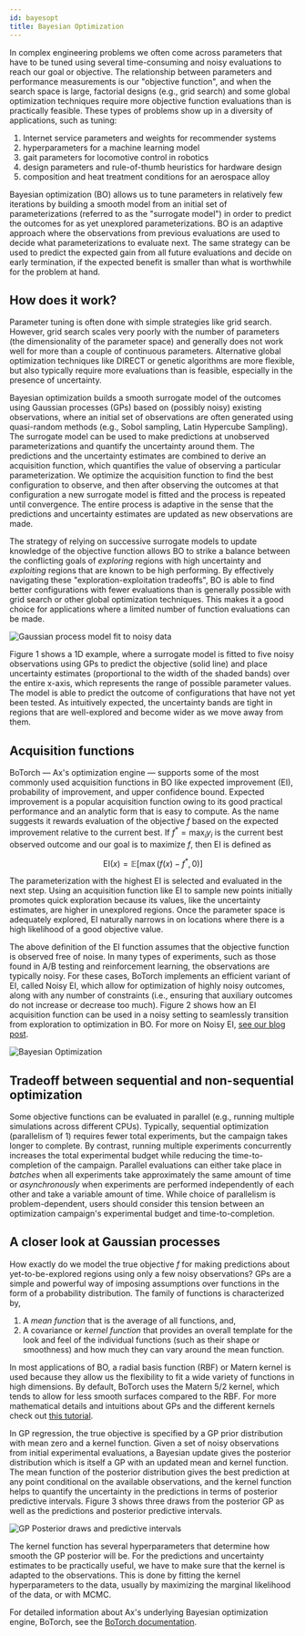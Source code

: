 ```yaml
---
id: bayesopt
title: Bayesian Optimization
---
```

In complex engineering problems we often come across parameters that have to be tuned using several time-consuming and noisy evaluations to reach our goal or objective. The relationship between parameters and performance measurements is our "objective function", and when the search space is large, factorial designs (e.g., grid search) and some global optimization techniques require more objective function evaluations than is practically feasible. These types of problems show up in a diversity of applications, such as tuning:

1.  Internet service parameters and weights for recommender systems
2.  hyperparameters for a machine learning model
3.  gait parameters for locomotive control in robotics
4.  design parameters and rule-of-thumb heuristics for hardware design
5.  composition and heat treatment conditions for an aerospace alloy

Bayesian optimization (BO) allows us to tune parameters in relatively few iterations by building a smooth model from an initial set of parameterizations (referred to as the "surrogate model") in order to predict the outcomes for as yet unexplored parameterizations. BO is an adaptive approach where the observations from previous evaluations are used to decide what parameterizations to evaluate next. The same strategy can be used to predict the expected gain from all future evaluations and decide on early termination, if the expected benefit is smaller than what is worthwhile for the problem at hand.

## How does it work?

Parameter tuning is often done with simple strategies like grid search. However, grid search scales very poorly with the number of parameters (the dimensionality of the parameter space) and generally does not work well for more than a couple of continuous parameters. Alternative global optimization techniques like DIRECT or genetic algorithms are more flexible, but also typically require more evaluations than is feasible, especially in the presence of uncertainty.

Bayesian optimization builds a smooth surrogate model of the outcomes using Gaussian processes (GPs) based on (possibly noisy) existing observations, where an initial set of observations are often generated using quasi-random methods (e.g., Sobol sampling, Latin Hypercube Sampling). The surrogate model can be used to make predictions at unobserved parameterizations and quantify the uncertainty around them. The predictions and the uncertainty estimates are combined to derive an acquisition function, which quantifies the value of observing a particular parameterization. We optimize the acquisition function to find the best configuration to observe, and then after observing the outcomes at that configuration a new surrogate model is fitted and the process is repeated until convergence. The entire process is adaptive in the sense that the predictions and uncertainty estimates are updated as new observations are made.

The strategy of relying on successive surrogate models to update knowledge of the objective function allows BO to strike a balance between the conflicting goals of *exploring* regions with high uncertainty and *exploiting* regions that are known to be high performing. By effectively navigating these "exploration-exploitation tradeoffs", BO is able to find better configurations with fewer evaluations than is generally possible with grid search or other global optimization techniques. This makes it a good choice for applications where a limited number of function evaluations can be made.

![Gaussian process model fit to noisy data](assets/gp_opt.png)

Figure 1 shows a 1D example, where a surrogate model is fitted to five noisy observations using GPs to predict the objective (solid line) and place uncertainty estimates (proportional to the width of the shaded bands) over the entire x-axis, which represents the range of possible parameter values. The model is able to predict the outcome of configurations that have not yet been tested. As intuitively expected, the uncertainty bands are tight in regions that are well-explored and become wider as we move away from them.

## Acquisition functions

BoTorch — Ax's optimization engine — supports some of the most commonly used acquisition functions in BO like expected improvement (EI), probability of improvement, and upper confidence bound. Expected improvement is a popular acquisition function owing to its good practical performance and an analytic form that is easy to compute. As the name suggests it rewards evaluation of the objective $f$ based on the expected improvement relative to the current best. If $f^* = \max_i y_i$ is the current best observed outcome and our goal is to maximize $f$, then EI is defined as

$$
\text{EI}(x) = \mathbb{E}\bigl[\max(f(x) - f^*, 0)\bigr]
$$

The parameterization with the highest EI is selected and evaluated in the next step. Using an acquisition function like EI to sample new points initially promotes quick exploration because its values, like the uncertainty estimates, are higher in unexplored regions. Once the parameter space is adequately explored, EI naturally narrows in on locations where there is a high likelihood of a good objective value.

The above definition of the EI function assumes that the objective function is observed free of noise. In many types of experiments, such as those found in A/B testing and reinforcement learning, the observations are typically noisy. For these cases, BoTorch implements an efficient variant of EI, called Noisy EI, which allow for optimization of highly noisy outcomes, along with any number of constraints (i.e., ensuring that auxiliary outcomes do not increase or decrease too much). Figure 2 shows how an EI acquisition function can be used in a noisy setting to seamlessly transition from exploration to optimization in BO.  For more on Noisy EI, [see our blog post](https://research.fb.com/efficient-tuning-of-online-systems-using-bayesian-optimization/).

![Bayesian Optimization](assets/bo_1d_opt.gif)

## Tradeoff between sequential and non-sequential optimization

Some objective functions can be evaluated in parallel (e.g., running multiple simulations across different CPUs). Typically, sequential optimization (parallelism of 1) requires fewer total experiments, but the campaign takes longer to complete. By contrast, running multiple experiments concurrently increases the total experimental budget while reducing the time-to-completion of the campaign. Parallel evaluations can either take place in *batches* when all experiments take approximately the same amount of time or *asynchronously* when experiments are performed independently of each other and take a variable amount of time. While choice of parallelism is problem-dependent, users should consider this tension between an optimization campaign's experimental budget and time-to-completion.

## A closer look at Gaussian processes

How exactly do we model the true objective $f$ for making predictions about yet-to-be-explored regions using only a few noisy observations? GPs are a simple and powerful way of imposing assumptions over functions in the form of a probability distribution. The family of functions is characterized by,

1.  A _mean function_ that is the average of all functions, and,
2.  A covariance or _kernel function_ that provides an overall template for the look and feel of the individual functions (such as their shape or smoothness) and how much they can vary around the mean function.

In most applications of BO, a radial basis function (RBF) or Matern kernel is used because they allow us the flexibility to fit a wide variety of functions in high dimensions. By default, BoTorch uses the Matern 5/2 kernel, which tends to allow for less smooth surfaces compared to the RBF. For more mathematical details and intuitions about GPs and the different kernels check out [this tutorial](https://distill.pub/2019/visual-exploration-gaussian-processes).

In GP regression, the true objective is specified by a GP prior distribution with mean zero and a kernel function. Given a set of noisy observations from initial experimental evaluations, a Bayesian update gives the posterior distribution which is itself a GP with an updated mean and kernel function. The mean function of the posterior distribution gives the best prediction at any point conditional on the available observations, and the kernel function helps to quantify the uncertainty in the predictions in terms of posterior predictive intervals. Figure 3 shows three draws from the posterior GP as well as the predictions and posterior predictive intervals.

![GP Posterior draws and predictive intervals](assets/gp_posterior.png)

The kernel function has several hyperparameters that determine how smooth the GP posterior will be. For the predictions and uncertainty estimates to be practically useful, we have to make sure that the kernel is adapted to the observations. This is done by fitting the kernel hyperparameters to the data, usually by maximizing the marginal likelihood of the data, or with MCMC.

For detailed information about Ax's underlying Bayesian optimization engine, BoTorch, see the [BoTorch documentation](https://botorch.org/docs/introduction).
